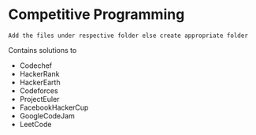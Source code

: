 # Competitive Programming
	Add the files under respective folder else create appropriate folder

Contains solutions to 
- Codechef
- HackerRank
- HackerEarth
- Codeforces
- ProjectEuler
- FacebookHackerCup
- GoogleCodeJam
- LeetCode
